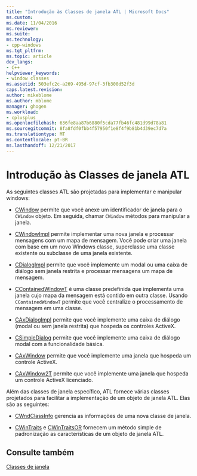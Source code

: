 ```yaml
---
title: "Introdução às Classes de janela ATL | Microsoft Docs"
ms.custom: 
ms.date: 11/04/2016
ms.reviewer: 
ms.suite: 
ms.technology:
- cpp-windows
ms.tgt_pltfrm: 
ms.topic: article
dev_langs:
- C++
helpviewer_keywords:
- window classes
ms.assetid: 503efc2c-a269-495d-97cf-3fb300d52f3d
caps.latest.revision: 
author: mikeblome
ms.author: mblome
manager: ghogen
ms.workload:
- cplusplus
ms.openlocfilehash: 636fe8aa87b6880f5cda77fb46fc481d99d78a81
ms.sourcegitcommit: 8fa8fdf0fbb4f57950f1e8f4f9b81b4d39ec7d7a
ms.translationtype: MT
ms.contentlocale: pt-BR
ms.lasthandoff: 12/21/2017
---
```

# <a name="introduction-to-atl-window-classes"></a>Introdução às Classes de janela ATL
As seguintes classes ATL são projetadas para implementar e manipular windows:  
  
-   [CWindow](../atl/reference/cwindow-class.md) permite que você anexe um identificador de janela para o `CWindow` objeto. Em seguida, chamar `CWindow` métodos para manipular a janela.  
  
-   [CWindowImpl](../atl/reference/cwindowimpl-class.md) permite implementar uma nova janela e processar mensagens com um mapa de mensagem. Você pode criar uma janela com base em um novo Windows classe, superclasse uma classe existente ou subclasse de uma janela existente.  
  
-   [CDialogImpl](../atl/reference/cdialogimpl-class.md) permite que você implemente um modal ou uma caixa de diálogo sem janela restrita e processar mensagens um mapa de mensagem.  
  
-   [CContainedWindowT](../atl/reference/ccontainedwindowt-class.md) é uma classe predefinida que implementa uma janela cujo mapa da mensagem está contido em outra classe. Usando `CContainedWindowT` permite que você centralize o processamento de mensagem em uma classe.  
  
-   [CAxDialogImpl](../atl/reference/caxdialogimpl-class.md) permite que você implemente uma caixa de diálogo (modal ou sem janela restrita) que hospeda os controles ActiveX.  
  
-   [CSimpleDialog](../atl/reference/csimpledialog-class.md) permite que você implemente uma caixa de diálogo modal com a funcionalidade básica.  
  
-   [CAxWindow](../atl/reference/caxwindow-class.md) permite que você implemente uma janela que hospeda um controle ActiveX.  
  
-   [CAxWindow2T](../atl/reference/caxwindow2t-class.md) permite que você implemente uma janela que hospeda um controle ActiveX licenciado.  
  
 Além das classes de janela específico, ATL fornece várias classes projetados para facilitar a implementação de um objeto de janela ATL. Elas são as seguintes:  
  
-   [CWndClassInfo](../atl/reference/cwndclassinfo-class.md) gerencia as informações de uma nova classe de janela.  
  
-   [CWinTraits](../atl/reference/cwintraits-class.md) e [CWinTraitsOR](../atl/reference/cwintraitsor-class.md) fornecem um método simple de padronização as características de um objeto de janela ATL.  
  
## <a name="see-also"></a>Consulte também  
 [Classes de janela](../atl/atl-window-classes.md)

